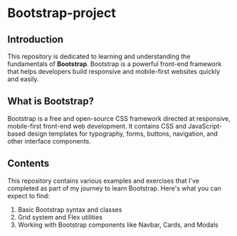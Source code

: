 # Bootstrap-project

## Introduction

This repository is dedicated to learning and understanding the fundamentals of **Bootstrap**. Bootstrap is a powerful front-end framework that helps developers build responsive and mobile-first websites quickly and easily.

## What is Bootstrap?

Bootstrap is a free and open-source CSS framework directed at responsive, mobile-first front-end web development. It contains CSS and JavaScript-based design templates for typography, forms, buttons, navigation, and other interface components.

## Contents

This repository contains various examples and exercises that I've completed as part of my journey to learn Bootstrap. Here's what you can expect to find:

1. Basic Bootstrap syntax and classes
2. Grid system and Flex utilities
3. Working with Bootstrap components like Navbar, Cards, and Modals



